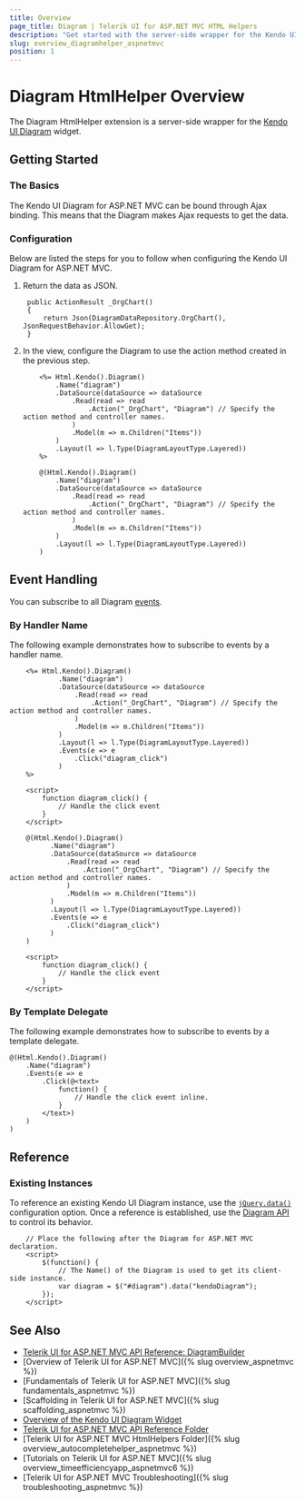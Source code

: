```yaml
---
title: Overview
page_title: Diagram | Telerik UI for ASP.NET MVC HTML Helpers
description: "Get started with the server-side wrapper for the Kendo UI Diagram widget for ASP.NET MVC."
slug: overview_diagramhelper_aspnetmvc
position: 1
---
```


# Diagram HtmlHelper Overview

The Diagram HtmlHelper extension is a server-side wrapper for the [Kendo UI Diagram](https://demos.telerik.com/kendo-ui/diagram/index) widget.

## Getting Started

### The Basics

The Kendo UI Diagram for ASP.NET MVC can be bound through Ajax binding. This means that the Diagram makes Ajax requests to get the data.

### Configuration

Below are listed the steps for you to follow when configuring the Kendo UI Diagram for ASP.NET MVC.

1. Return the data as JSON.

        public ActionResult _OrgChart()
        {
            return Json(DiagramDataRepository.OrgChart(), JsonRequestBehavior.AllowGet);
        }

1. In the view, configure the Diagram to use the action method created in the previous step.

    ```ASPX
        <%= Html.Kendo().Diagram()
            .Name("diagram")
            .DataSource(dataSource => dataSource
                .Read(read => read
                    .Action("_OrgChart", "Diagram") // Specify the action method and controller names.
                )
                .Model(m => m.Children("Items"))
            )
            .Layout(l => l.Type(DiagramLayoutType.Layered))
        %>
    ```
    ```Razor
        @(Html.Kendo().Diagram()
            .Name("diagram")
            .DataSource(dataSource => dataSource
                .Read(read => read
                    .Action("_OrgChart", "Diagram") // Specify the action method and controller names.
                )
                .Model(m => m.Children("Items"))
            )
            .Layout(l => l.Type(DiagramLayoutType.Layered))
        )
    ```

## Event Handling

You can subscribe to all Diagram [events](http://docs.telerik.com/kendo-ui/api/javascript/dataviz/ui/diagram#events).

### By Handler Name

The following example demonstrates how to subscribe to events by a handler name.

```ASPX
    <%= Html.Kendo().Diagram()
            .Name("diagram")
            .DataSource(dataSource => dataSource
                .Read(read => read
                    .Action("_OrgChart", "Diagram") // Specify the action method and controller names.
                )
                .Model(m => m.Children("Items"))
            )
            .Layout(l => l.Type(DiagramLayoutType.Layered))
            .Events(e => e
                .Click("diagram_click")
            )
    %>

    <script>
        function diagram_click() {
            // Handle the click event
        }
    </script>
```
```Razor
    @(Html.Kendo().Diagram()
          .Name("diagram")
          .DataSource(dataSource => dataSource
              .Read(read => read
                  .Action("_OrgChart", "Diagram") // Specify the action method and controller names.
              )
              .Model(m => m.Children("Items"))
          )
          .Layout(l => l.Type(DiagramLayoutType.Layered))
          .Events(e => e
              .Click("diagram_click")
          )
    )

    <script>
        function diagram_click() {
            // Handle the click event
        }
    </script>
```

### By Template Delegate

The following example demonstrates how to subscribe to events by a template delegate.

    @(Html.Kendo().Diagram()
        .Name("diagram")
        .Events(e => e
            .Click(@<text>
                function() {
                    // Handle the click event inline.
                }
            </text>)
        )
    )

## Reference

### Existing Instances

To reference an existing Kendo UI Diagram instance, use the [`jQuery.data()`](http://api.jquery.com/jQuery.data/) configuration option. Once a reference is established, use the [Diagram API](http://docs.telerik.com/kendo-ui/api/javascript/dataviz/ui/diagram#methods) to control its behavior.

        // Place the following after the Diagram for ASP.NET MVC declaration.
        <script>
            $(function() {
                // The Name() of the Diagram is used to get its client-side instance.
                var diagram = $("#diagram").data("kendoDiagram");
            });
        </script>

## See Also

* [Telerik UI for ASP.NET MVC API Reference: DiagramBuilder](http://docs.telerik.com/aspnet-mvc/api/Kendo.Mvc.UI.Fluent/DiagramBuilder)
* [Overview of Telerik UI for ASP.NET MVC]({% slug overview_aspnetmvc %})
* [Fundamentals of Telerik UI for ASP.NET MVC]({% slug fundamentals_aspnetmvc %})
* [Scaffolding in Telerik UI for ASP.NET MVC]({% slug scaffolding_aspnetmvc %})
* [Overview of the Kendo UI Diagram Widget](http://docs.telerik.com/kendo-ui/controls/diagrams-and-maps/diagram/overview)
* [Telerik UI for ASP.NET MVC API Reference Folder](http://docs.telerik.com/aspnet-mvc/api/Kendo.Mvc/AggregateFunction)
* [Telerik UI for ASP.NET MVC HtmlHelpers Folder]({% slug overview_autocompletehelper_aspnetmvc %})
* [Tutorials on Telerik UI for ASP.NET MVC]({% slug overview_timeefficiencyapp_aspnetmvc6 %})
* [Telerik UI for ASP.NET MVC Troubleshooting]({% slug troubleshooting_aspnetmvc %})

